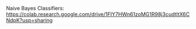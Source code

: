  Naive Bayes Classifiers: https://colab.research.google.com/drive/1FIY7HWn61zoMG1R98j3cudtltX6CNdpK?usp=sharing
